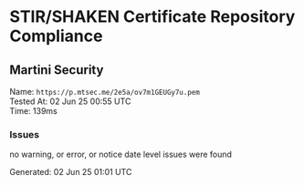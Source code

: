 # STIR/SHAKEN Certificate Repository Compliance

## Martini Security

Name: `https://p.mtsec.me/2e5a/ov7m1GEUGy7u.pem`\
Tested At: 02 Jun 25 00:55 UTC\
Time: 139ms

### Issues

no warning, or error, or notice date level issues were found

Generated: 02 Jun 25 01:01 UTC